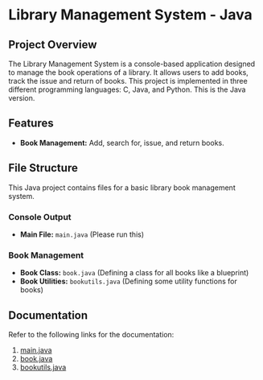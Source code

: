# Library Management System - Java

## Project Overview
The Library Management System is a console-based application designed to manage the book operations of a library. It allows users to add books, track the issue and return of books. This project is implemented in three different programming languages: C, Java, and Python. This is the Java version.

## Features
- **Book Management:** Add, search for, issue, and return books.

## File Structure

This Java project contains files for a basic library book management system.

### Console Output
- **Main File:** `main.java` (Please run this)

### Book Management
- **Book Class:** `book.java` (Defining a class for all books like a blueprint)
- **Book Utilities:** `bookutils.java` (Defining some utility functions for books)


## Documentation

Refer to the following links for the documentation:

1. [main.java](./docs/com/library/books/Main.html)
2. [book.java](./docs/com/library/books/Book.html)
3. [bookutils.java](./docs/com/library/books/BookUtils.html)

